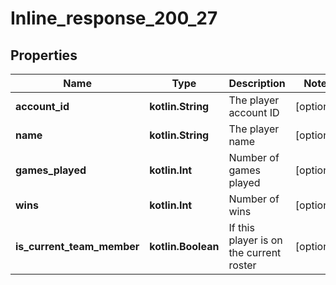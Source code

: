 
# Inline_response_200_27

## Properties
Name | Type | Description | Notes
------------ | ------------- | ------------- | -------------
**account_id** | **kotlin.String** | The player account ID |  [optional]
**name** | **kotlin.String** | The player name |  [optional]
**games_played** | **kotlin.Int** | Number of games played |  [optional]
**wins** | **kotlin.Int** | Number of wins |  [optional]
**is_current_team_member** | **kotlin.Boolean** | If this player is on the current roster |  [optional]



